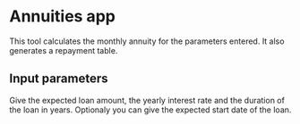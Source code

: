 # Annuities app

This tool calculates the monthly annuity for the parameters entered. 
It also generates a repayment table. 

## Input parameters

Give the expected loan amount, the yearly interest rate and the duration of the loan in years. 
Optionaly you can give the expected start date of the loan. 

